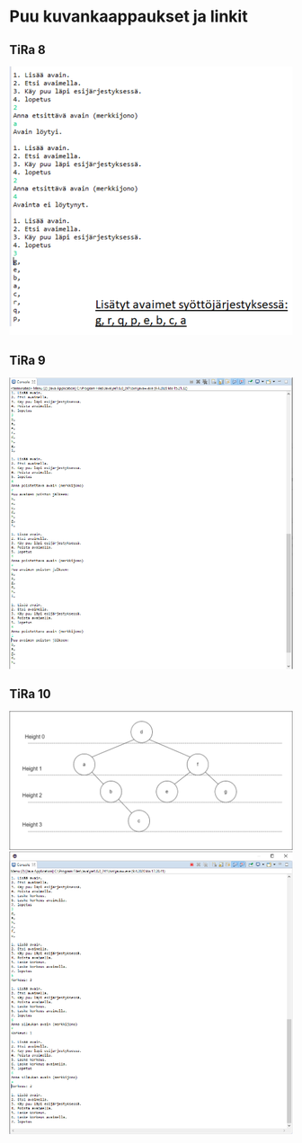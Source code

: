 # Puu kuvankaappaukset ja linkit

## TiRa 8
![kuva1](https://raw.githubusercontent.com/wesenbergg/TiRa-k2020/master/TiRa8-Puu/avaimet.PNG)

## TiRa 9
![kuva2](https://raw.githubusercontent.com/wesenbergg/TiRa-k2020/master/TiRa8-Puu/SolmunPoisto.PNG)

## TiRa 10
![kuva3](https://raw.githubusercontent.com/wesenbergg/TiRa-k2020/master/TiRa8-Puu/puuKorkeus.png)
![kuva4](https://raw.githubusercontent.com/wesenbergg/TiRa-k2020/master/TiRa8-Puu/puuKorkeusTulostus.PNG)